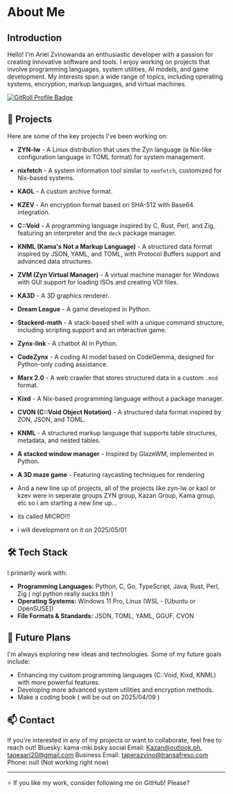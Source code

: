 # About Me

## Introduction
Hello! I'm Ariel Zvinowanda an enthusiastic developer with a passion for creating innovative software and tools. I enjoy working on projects that involve programming languages, system utilities, AI models, and game development. My interests span a wide range of topics, including operating systems, encryption, markup languages, and virtual machines.

[![GitRoll Profile Badge](https://gitroll.io/api/badges/profiles/v1/u9moYstrMDNVEw1lR1irTj5ageeI2?theme=tokyoNight)](https://gitroll.io/profile/u9moYstrMDNVEw1lR1irTj5ageeI2)


## 🚀 Projects
Here are some of the key projects I've been working on:

- **ZYN-lw** - A Linux distribution that uses the Zyn language (a Nix-like configuration language in TOML format) for system management.
- **nixfetch** - A system information tool similar to `neofetch`, customized for Nix-based systems.
- **KAOL** - A custom archive format.
- **KZEV** - An encryption format based on SHA-512 with Base64 integration.
- **C::Void** - A programming language inspired by C, Rust, Perl, and Zig, featuring an interpreter and the `deck` package manager.
- **KNML (Kama's Not a Markup Language)** - A structured data format inspired by JSON, YAML, and TOML, with Protocol Buffers support and advanced data structures.
- **ZVM (Zyn Virtual Manager)** - A virtual machine manager for Windows with GUI support for loading ISOs and creating VDI files.
- **KA3D** - A 3D graphics renderer.
- **Dream League** - A game developed in Python.
- **Stackerd-math** - A stack-based shell with a unique command structure, including scripting support and an interactive game.
- **Zynx-link** - A chatbot AI in Python.
- **CodeZynx** - A coding AI model based on CodeGemma, designed for Python-only coding assistance.
- **Marx 2.0** - A web crawler that stores structured data in a custom `.msd` format.
- **Kixd** - A Nix-based programming language without a package manager.
- **CVON (C::Void Object Notation)** - A structured data format inspired by ZON, JSON, and TOML.
- **KNML** - A structured markup language that supports table structures, metadata, and nested tables.
- **A stacked window manager** - Inspired by GlazeWM, implemented in Python.
- **A 3D maze game** - Featuring raycasting techniques for rendering

- And a new line up of projects, all of the projects like zyn-lw or kaol or kzev were in seperate groups ZYN group, Kazan Group, Kama group, etc so i am starting a new line up...
- its called MICRO!!!
- i will development on it on 2025/05/01

## 🛠️ Tech Stack
I primarily work with:
- **Programming Languages:** Python, C, Go, TypeScript, Java, Rust, Perl, Zig ( ngl python really sucks tbh )
- **Operating Systems:** Windows 11 Pro, Linux (WSL - [Ubuntu or OpenSUSE])
- **File Formats & Standards:** JSON, TOML, YAML, GGUF, CVON

## 🎯 Future Plans
I'm always exploring new ideas and technologies. Some of my future goals include:
- Enhancing my custom programming languages (C::Void, Kixd, KNML) with more powerful features.
- Developing more advanced system utilities and encryption methods.
- Make a coding book ( will be out on 2025/04/09 )

## 📫 Contact
If you're interested in any of my projects or want to collaborate, feel free to reach out!
Bluesky: kama-mki.bsky.social
Email: Kazan@outlook.ph, tapeaari20@gmail.com
Business Email: taperazvino@transafreso.com
Phone: null (Not working right now)

---
⭐ If you like my work, consider following me on GitHub! Please?
